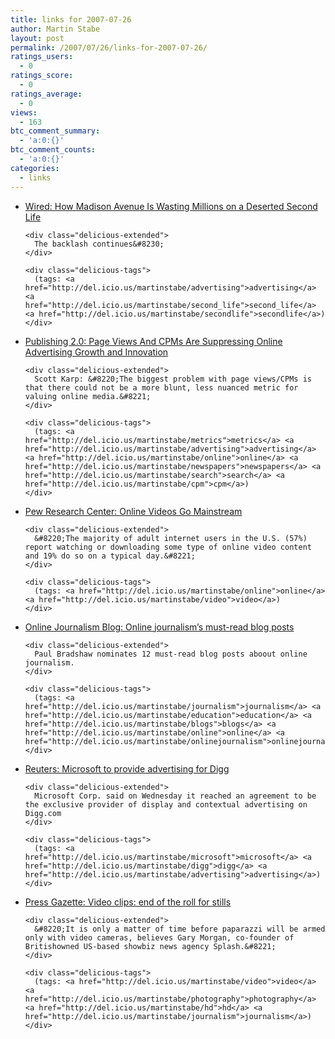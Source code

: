 ```yaml
---
title: links for 2007-07-26
author: Martin Stabe
layout: post
permalink: /2007/07/26/links-for-2007-07-26/
ratings_users:
  - 0
ratings_score:
  - 0
ratings_average:
  - 0
views:
  - 163
btc_comment_summary:
  - 'a:0:{}'
btc_comment_counts:
  - 'a:0:{}'
categories:
  - links
---
```

<ul class="delicious">
  <li>
    <div class="delicious-link">
      <a href="http://www.wired.com/techbiz/media/magazine/15-08/ff_sheep?currentPage=1">Wired: How Madison Avenue Is Wasting Millions on a Deserted Second Life</a>
    </div>
    
    <div class="delicious-extended">
      The backlash continues&#8230;
    </div>
    
    <div class="delicious-tags">
      (tags: <a href="http://del.icio.us/martinstabe/advertising">advertising</a> <a href="http://del.icio.us/martinstabe/second_life">second_life</a> <a href="http://del.icio.us/martinstabe/secondlife">secondlife</a>)
    </div>
  </li>
  
  <li>
    <div class="delicious-link">
      <a href="http://publishing2.com/2007/07/25/page-views-and-cpms-are-suppressing-online-advertising-growth-and-innovation/">Publishing 2.0: Page Views And CPMs Are Suppressing Online Advertising Growth and Innovation</a>
    </div>
    
    <div class="delicious-extended">
      Scott Karp: &#8220;The biggest problem with page views/CPMs is that there could not be a more blunt, less nuanced metric for valuing online media.&#8221;
    </div>
    
    <div class="delicious-tags">
      (tags: <a href="http://del.icio.us/martinstabe/metrics">metrics</a> <a href="http://del.icio.us/martinstabe/advertising">advertising</a> <a href="http://del.icio.us/martinstabe/online">online</a> <a href="http://del.icio.us/martinstabe/newspapers">newspapers</a> <a href="http://del.icio.us/martinstabe/search">search</a> <a href="http://del.icio.us/martinstabe/cpm">cpm</a>)
    </div>
  </li>
  
  <li>
    <div class="delicious-link">
      <a href="http://pewresearch.org/pubs/552/online-videos-go-mainstream">Pew Research Center: Online Videos Go Mainstream</a>
    </div>
    
    <div class="delicious-extended">
      &#8220;The majority of adult internet users in the U.S. (57%) report watching or downloading some type of online video content and 19% do so on a typical day.&#8221;
    </div>
    
    <div class="delicious-tags">
      (tags: <a href="http://del.icio.us/martinstabe/online">online</a> <a href="http://del.icio.us/martinstabe/video">video</a>)
    </div>
  </li>
  
  <li>
    <div class="delicious-link">
      <a href="http://onlinejournalismblog.wordpress.com/2007/07/25/online-journalisms-must-read-blog-posts/">Online Journalism Blog: Online journalism’s must-read blog posts</a>
    </div>
    
    <div class="delicious-extended">
      Paul Bradshaw nominates 12 must-read blog posts aboout online journalism.
    </div>
    
    <div class="delicious-tags">
      (tags: <a href="http://del.icio.us/martinstabe/journalism">journalism</a> <a href="http://del.icio.us/martinstabe/education">education</a> <a href="http://del.icio.us/martinstabe/blogs">blogs</a> <a href="http://del.icio.us/martinstabe/online">online</a> <a href="http://del.icio.us/martinstabe/onlinejournalism">onlinejournalism</a>)
    </div>
  </li>
  
  <li>
    <div class="delicious-link">
      <a href="http://www.reuters.com/article/internetNews/idUSN2536038320070725?feedType=RSS">Reuters: Microsoft to provide advertising for Digg</a>
    </div>
    
    <div class="delicious-extended">
      Microsoft Corp. said on Wednesday it reached an agreement to be the exclusive provider of display and contextual advertising on Digg.com
    </div>
    
    <div class="delicious-tags">
      (tags: <a href="http://del.icio.us/martinstabe/microsoft">microsoft</a> <a href="http://del.icio.us/martinstabe/digg">digg</a> <a href="http://del.icio.us/martinstabe/advertising">advertising</a>)
    </div>
  </li>
  
  <li>
    <div class="delicious-link">
      <a href="http://www.pressgazette.co.uk/story.asp?sectioncode=1&#038;storycode=38282&#038;c=1">Press Gazette: Video clips: end of the roll for stills</a>
    </div>
    
    <div class="delicious-extended">
      &#8220;It is only a matter of time before paparazzi will be armed only with video cameras, believes Gary Morgan, co-founder of Britishowned US-based showbiz news agency Splash.&#8221;
    </div>
    
    <div class="delicious-tags">
      (tags: <a href="http://del.icio.us/martinstabe/video">video</a> <a href="http://del.icio.us/martinstabe/photography">photography</a> <a href="http://del.icio.us/martinstabe/hd">hd</a> <a href="http://del.icio.us/martinstabe/journalism">journalism</a>)
    </div>
  </li>
</ul>
